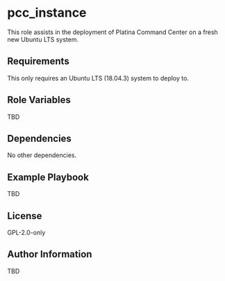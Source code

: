 pcc_instance
============

This role assists in the deployment of Platina Command Center on a fresh new Ubuntu LTS system.

Requirements
------------

This only requires an Ubuntu LTS (18.04.3) system to deploy to.

Role Variables
--------------

TBD

Dependencies
------------

No other dependencies.

Example Playbook
----------------

TBD

License
-------

GPL-2.0-only

Author Information
------------------

TBD
